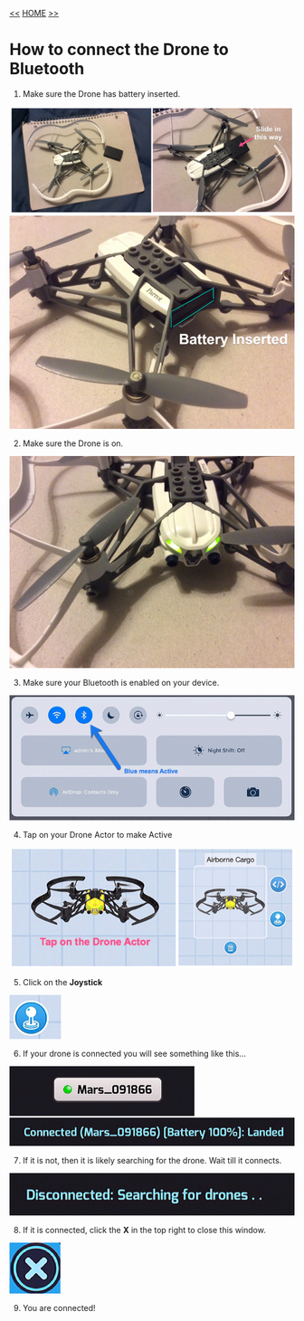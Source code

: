 [<<](03-how-to-add-a-drone-robot.md)  [HOME](https://github.com/drjonesy/ParrotDrone_Airborne_CodingWithTynker) [>>](05-required-for-all-new-drone-projects.md)
# How to connect the Drone to Bluetooth

1) Make sure the Drone has battery inserted.

![](images/04-drone-battery-out.png)
![](images/04-drone-battery-inserted.png)

2) Make sure the Drone is on.

![](images/04-drone-is-on.png)

3) Make sure your Bluetooth is enabled on your device.

![](images/04-bluetooth-enabled.png)

4) Tap on your Drone Actor to make Active

![](images/04-tap-to-make-active.png)

5) Click on the **Joystick**

![](images/04-joystick.png)

6) If your drone is connected you will see something like this…

![](images/04-mars-connected-green.png)
![](images/04-mars-connected-text.png)

7) If it is not, then it is likely searching for the drone. Wait till it connects. 

![](images/04-disconnected-searching.png)

8) If it is connected, click the **X** in the top right to close this window.

![](images/04-click-x.png)

9) You are connected!
